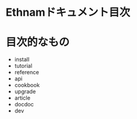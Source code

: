# Ethnamドキュメント目次

# 目次的なもの

*   install
*   tutorial
*   reference
*   api
*   cookbook
*   upgrade
*   article
*   docdoc
*   dev
